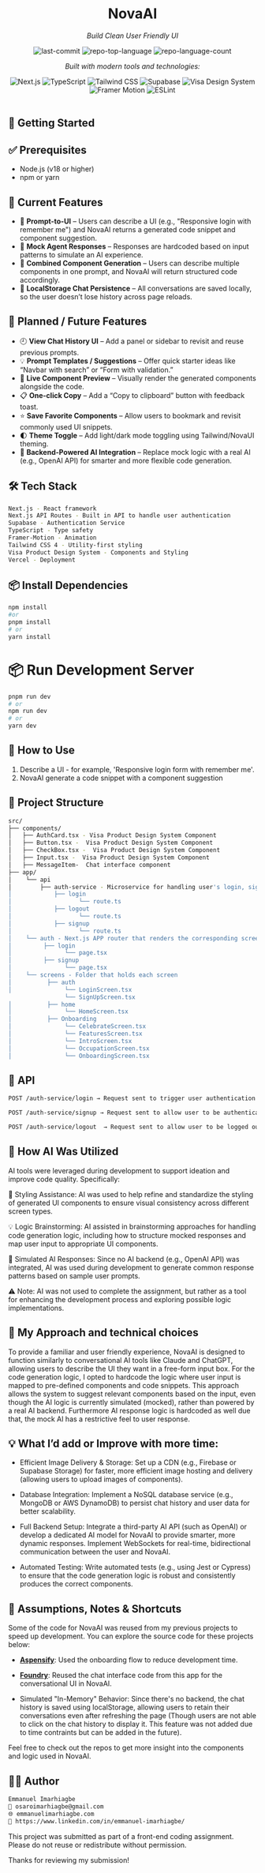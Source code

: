 
<div align="center">

# NovaAI

<em>Build Clean User Friendly UI</em>

<!-- BADGES -->
<img src="https://img.shields.io/github/last-commit/OsaroImarhiagbe/Monevo?style=flat&logo=git&logoColor=white&color=2E8B57" alt="last-commit">
<img src="https://img.shields.io/github/languages/top/OsaroImarhiagbe/Monevo?style=flat&color=2E8B57" alt="repo-top-language">
<img src="https://img.shields.io/github/languages/count/OsaroImarhiagbe/Monevo?style=flat&color=2E8B57" alt="repo-language-count">

<em>Built with modern tools and technologies:</em>

<img src="https://img.shields.io/badge/Next.js-000000.svg?style=flat&logo=next.js&logoColor=white" alt="Next.js">
<img src="https://img.shields.io/badge/TypeScript-3178C6.svg?style=flat&logo=TypeScript&logoColor=white" alt="TypeScript">
<img src="https://img.shields.io/badge/Tailwind_CSS-38B2AC.svg?style=flat&logo=tailwind-css&logoColor=white" alt="Tailwind CSS">
<img src="https://img.shields.io/badge/Supabase-3ECF8E.svg?style=flat&logo=supabase&logoColor=white" alt="Supabase">
<img src="https://img.shields.io/badge/Visa_Design_System-1A1F71?style=flat&logo=visa&logoColor=white" alt="Visa Design System">
<img src="https://img.shields.io/badge/Framer_Motion-EF0184.svg?style=flat&logo=framer&logoColor=white" alt="Framer Motion">
<img src="https://img.shields.io/badge/ESLint-4B32C3.svg?style=flat&logo=ESLint&logoColor=white" alt="ESLint">

</div>
<br>

## 🚀 Getting Started

## ✅ Prerequisites

- Node.js (v18 or higher)
- npm or yarn


## 🚀 Current Features

- 💬 **Prompt-to-UI** – Users can describe a UI (e.g., "Responsive login with remember me") and NovaAI returns a generated code snippet and component suggestion.
- 🧠 **Mock Agent Responses** – Responses are hardcoded based on input patterns to simulate an AI experience.
- 🧩 **Combined Component Generation** – Users can describe multiple components in one prompt, and NovaAI will return structured code accordingly.
- 💾 **LocalStorage Chat Persistence** – All conversations are saved locally, so the user doesn’t lose history across page reloads.



## 🔮 Planned / Future Features

- 🕘 **View Chat History UI** – Add a panel or sidebar to revisit and reuse previous prompts.
- 💡 **Prompt Templates / Suggestions** – Offer quick starter ideas like “Navbar with search” or “Form with validation.”
- 🎨 **Live Component Preview** – Visually render the generated components alongside the code.
- 📋 **One-click Copy** – Add a “Copy to clipboard” button with feedback toast.
- ⭐ **Save Favorite Components** – Allow users to bookmark and revisit commonly used UI snippets.
- 🌓 **Theme Toggle** – Add light/dark mode toggling using Tailwind/NovaUI theming.
- 🧠 **Backend-Powered AI Integration** – Replace mock logic with a real AI (e.g., OpenAI API) for smarter and more flexible code generation.


## 🛠 Tech Stack
```bash
Next.js - React framework
Next.js API Routes - Built in API to handle user authentication
Supabase - Authentication Service
TypeScript - Type safety
Framer-Motion - Animation
Tailwind CSS 4 - Utility-first styling
Visa Product Design System - Components and Styling
Vercel - Deployment
```

## 📦 Install Dependencies
```bash
npm install
#or
pnpm install
# or
yarn install
```

# 📦  Run Development Server
```bash
pnpm run dev
# or
npm run dev
# or
yarn dev
```
## 🧭 How to Use

1. Describe a UI - for example, 'Responsive login form with remember me'.
2. NovaAI generate a code snippet with a component suggestion

## 📁 Project Structure

```bash
src/
├── components/
│   ├── AuthCard.tsx - Visa Product Design System Component
│   ├── Button.tsx -  Visa Product Design System Component
│   ├── CheckBox.tsx -  Visa Product Design System Component
│   ├── Input.tsx -  Visa Product Design System Component
│   ├── MessageItem-  Chat interface component
├── app/
│    └── api
│        ├── auth-service - Microservice for handling user's login, signup and logout
│            ├── login             
│                   └── route.ts
│            ├── logout
│                   └── route.ts
│            ├── signup
│                   └── route.ts
│    └── auth - Next.js APP router that renders the corresponding screens on the server
│         ├── login             
│               └── page.tsx
│         ├── signup            
│               └── page.tsx
│    └── screens - Folder that holds each screen
│          ├── auth            
│               └── LoginScreen.tsx
                └── SignUpScreen.tsx
│          ├── home            
│               └── HomeScreen.tsx
│          ├── Onboarding            
│               └── CelebrateScreen.tsx
│               └── FeaturesScreen.tsx
│               └── IntroScreen.tsx
│               └── OccupationScreen.tsx
│               └── OnboardingScreen.tsx

```

## 🧠 API
```bash
POST /auth-service/login → Request sent to trigger user authentication and authorization with supabase auth

POST /auth-service/signup → Request sent to allow user to be authenticated and have authorization with supabase auth.

POST /auth-service/logout  → Request sent to allow user to be logged out of the web app using supabase auth, user session goes null once this is complete
```
## 🤖 How AI Was Utilized
AI tools were leveraged during development to support ideation and improve code quality. Specifically:

🎨 Styling Assistance: AI was used to help refine and standardize the styling of generated UI components to ensure visual consistency across different screen types.

💡 Logic Brainstorming: AI assisted in brainstorming approaches for handling code generation logic, including how to structure mocked responses and map user input to appropriate UI components.

🧠 Simulated AI Responses: Since no AI backend (e.g., OpenAI API) was integrated, AI was used during development to generate common response patterns based on sample user prompts.

⚠️ Note: AI was not used to complete the assignment, but rather as a tool for enhancing the development process and exploring possible logic implementations.

## 💭 My Approach and technical choices

To provide a familiar and user friendly experience, NovaAI is designed to function similarly to conversational AI tools like Claude and ChatGPT, allowing users to describe the UI they want in a free-form input box.
For the code generation logic, I opted to hardcode the logic where user input is mapped to pre-defined components and code snippets. This approach allows the system to suggest relevant components based on the input, even though the AI logic is currently simulated (mocked), rather than powered by a real AI backend.
Furthermore AI response logic is hardcoded as well due that, the mock AI has a restrictive feel to user response.


## 💡 What I’d add or Improve with more time:
- Efficient Image Delivery & Storage: Set up a CDN (e.g., Firebase or Supabase Storage) for faster, more efficient image hosting and delivery (allowing users to upload images of components).

- Database Integration: Implement a NoSQL database service (e.g., MongoDB or AWS DynamoDB) to persist chat history and user data for better scalability.

- Full Backend Setup: Integrate a third-party AI API (such as OpenAI) or develop a dedicated AI model for NovaAI to provide smarter, more dynamic responses. Implement WebSockets for real-time, bidirectional communication between the user and NovaAI.

- Automated Testing: Write automated tests (e.g., using Jest or Cypress) to ensure that the code generation logic is robust and consistently produces the correct components.


## 🧠 Assumptions, Notes & Shortcuts
Some of the code for NovaAI was reused from my previous projects to speed up development. You can explore the source code for these projects below:

- **[Aspensify](https://github.com/OsaroImarhiagbe/aspensify/tree/development)**:  Used the onboarding flow to reduce development time.

- **[Foundry](https://github.com/OsaroImarhiagbe/Foundry/tree/development)**:  Reused the chat interface code from this app for the conversational UI in NovaAI.

- Simulated "In-Memory" Behavior: Since there's no backend, the chat history is saved using localStorage, allowing users to retain their conversations even after refreshing the page (Though users are not able to click on the chat history to display it. This feature was not added due to time contraints but can be added in the future).

Feel free to check out the repos to get more insight into the components and logic used in NovaAI.


## 🧑‍💻 Author
```bash
Emmanuel Imarhiagbe
📧 osaroimarhiagbe@gmail.com
🌐 emmanuelimarhiagbe.com
💼 https://www.linkedin.com/in/emmanuel-imarhiagbe/
```



This project was submitted as part of a front-end coding assignment. Please do not reuse or redistribute without permission.

Thanks for reviewing my submission!
